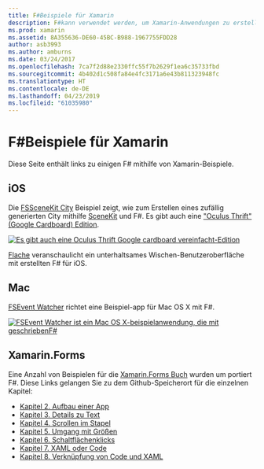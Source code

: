 ```yaml
---
title: F#Beispiele für Xamarin
description: F#kann verwendet werden, um Xamarin-Anwendungen zu erstellen. Dieses Dokument links zu verschiedenen iOS, Mac und Xamarin.Forms-Beispiel-Xamarin-app-Projekte in schriftlichen F#.
ms.prod: xamarin
ms.assetid: 8A355636-DE60-45BC-B988-1967755FDD28
author: asb3993
ms.author: amburns
ms.date: 03/24/2017
ms.openlocfilehash: 7ca7f2d88e2330ffc55f7b2629f1ea6c35733fbd
ms.sourcegitcommit: 4b402d1c508fa84e4fc3171a6e43b811323948fc
ms.translationtype: HT
ms.contentlocale: de-DE
ms.lasthandoff: 04/23/2019
ms.locfileid: "61035980"
---
```

# <a name="f-samples-for-xamarin"></a>F#Beispiele für Xamarin

Diese Seite enthält links zu einigen F# mithilfe von Xamarin-Beispiele.

## <a name="ios"></a>iOS

Die [FSSceneKit City](https://developer.xamarin.com/samples/monotouch/ios8/FSSceneKit/) Beispiel zeigt, wie zum Erstellen eines zufällig generierten City mithilfe [SceneKit](xref:SceneKit) und F#. Es gibt auch eine ["Oculus Thrift" (Google Cardboard) Edition](https://developer.xamarin.com/samples/monotouch/ios8/SceneKitFSharp/).

[![](samples-images/fxscenekit-sml.png "Es gibt auch eine Oculus Thrift Google cardboard vereinfacht-Edition")](samples-images/fxscenekit.png#lightbox)

[Flache](https://github.com/dvdsgl/shallow) veranschaulicht ein unterhaltsames Wischen-Benutzeroberfläche mit erstellten F# für iOS.

## <a name="mac"></a>Mac

[FSEvent Watcher](https://developer.xamarin.com/samples/mac/FSEvents/) richtet eine Beispiel-app für Mac OS X mit F#.

[![](samples-images/fsevents-sml.png "FSEvent Watcher ist ein Mac OS X-beispielanwendung, die mit geschriebenF#")](samples-images/fsevents.png#lightbox)

## <a name="xamarinforms"></a>Xamarin.Forms

Eine Anzahl von Beispielen für die [Xamarin.Forms Buch](~/xamarin-forms/creating-mobile-apps-xamarin-forms/index.md) wurden um portiert F#. Diese Links gelangen Sie zu dem Github-Speicherort für die einzelnen Kapitel:

- [Kapitel 2. Aufbau einer App](https://github.com/xamarin/xamarin-forms-book-samples/tree/master/Chapter02/FS)
- [Kapitel 3. Details zu Text](https://github.com/xamarin/xamarin-forms-book-samples/tree/master/Chapter03/FS)
- [Kapitel 4. Scrollen im Stapel](https://github.com/xamarin/xamarin-forms-book-samples/tree/master/Chapter04/FS)
- [Kapitel 5. Umgang mit Größen](https://github.com/xamarin/xamarin-forms-book-samples/tree/master/Chapter05/FS)
- [Kapitel 6. Schaltflächenklicks](https://github.com/xamarin/xamarin-forms-book-samples/tree/master/Chapter06/FS)
- [Kapitel 7. XAML oder Code](https://github.com/xamarin/xamarin-forms-book-samples/tree/master/Chapter07/FS/CodePlusXaml)
- [Kapitel 8. Verknüpfung von Code und XAML](https://github.com/xamarin/xamarin-forms-book-samples/tree/master/Chapter08/FS/XamlKeypad)

